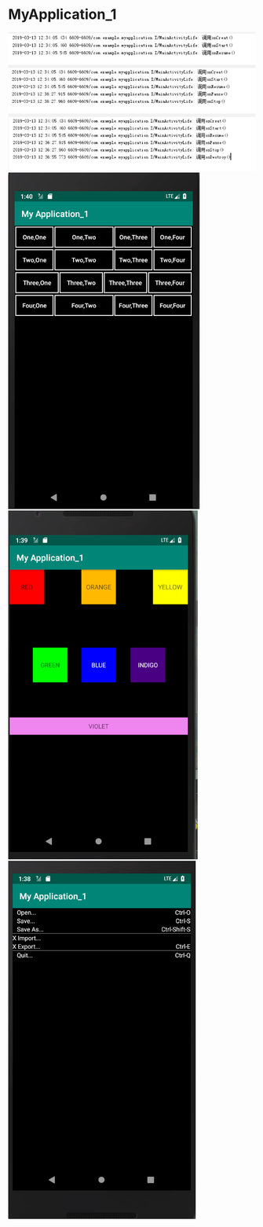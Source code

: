 # MyApplication_1
![](https://github.com/csy1045130240/MyApplication_1/blob/master/images/exp_1.PNG)
![](https://github.com/csy1045130240/MyApplication_1/blob/master/images/exp_1.2.PNG)
![](https://github.com/csy1045130240/MyApplication_1/blob/master/images/exp_1.3.PNG)
![](https://github.com/csy1045130240/MyApplication_1/blob/master/images/exp_2.1.PNG)
![](https://github.com/csy1045130240/MyApplication_1/blob/master/images/exp_2.2.PNG)
![](https://github.com/csy1045130240/MyApplication_1/blob/master/images/exp_2.3.PNG)
